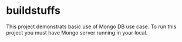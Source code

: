 # buildstuffs
This project demonstrats basic use of Mongo DB use case.
To run this project you must have Mongo server running in your local. 

